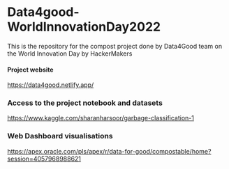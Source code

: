 # Data4good-WorldInnovationDay2022
This is the repository for the compost project done by Data4Good team on the World Innovation Day by HackerMakers
#### Project website 
https://data4good.netlify.app/
### Access to the project notebook and datasets 
https://www.kaggle.com/sharanharsoor/garbage-classification-1
### Web Dashboard visualisations
https://apex.oracle.com/pls/apex/r/data-for-good/compostable/home?session=4057968988621
